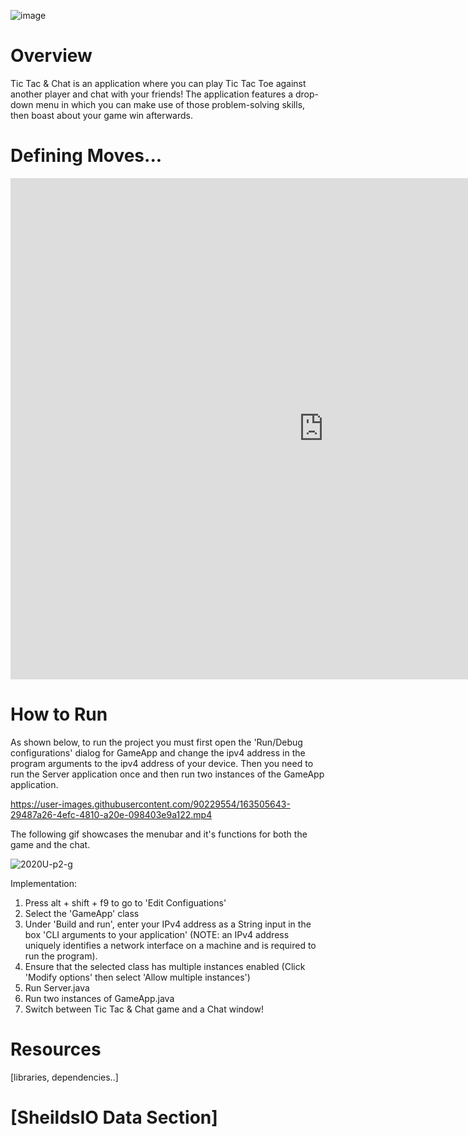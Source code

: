 ![image](https://user-images.githubusercontent.com/90470871/163510395-e5744223-d4c2-4bc3-90fe-b203b81a4231.png)


# Overview
Tic Tac & Chat is an application where you can play Tic Tac Toe against another player and chat with your friends! The application features a drop-down menu in which you can make use of those problem-solving skills, then boast about your game win afterwards.

# Defining Moves...
<iframe
  src="https://carbon.now.sh/embed?bg=rgba%28155%2C155%2C155%2C1%29&t=a11y-dark&wt=none&l=javascript&width=680&ds=true&dsyoff=20px&dsblur=68px&wc=true&wa=true&pv=56px&ph=56px&ln=false&fl=1&fm=Hack&fs=14px&lh=133%25&si=false&es=2x&wm=false&code=public%2520String%2520checkMove%28double%2520mouseX%252C%2520double%2520mouseY%29%2520%257B%250A%2520%2520%2520%2520%2520%2520%2520%2520String%2520loc%2520%253D%2520%2522INVALID%2522%253B%250A%250A%2520%2520%2520%2520%2520%2520%2520%2520if%2520%28mouseX%2520%253E%253D%2520150%2520%2526%2526%2520mouseX%2520%253C%253D%2520250%2520%2526%2526%2520mouseY%2520%253E%253D%2520100%2520%2526%2526%2520mouseY%2520%253C%253D%2520200%2520%2526%2526%2520board%255B0%255D%2520%253D%253D%25200%29%2520%257B%250A%2520%2520%2520%2520%2520%2520%2520%2520%2520%2520%2520%2520loc%2520%253D%2520%25220%2522%253B%250A%2520%2520%2520%2520%2520%2520%2520%2520%2520%2520%2520%2520board%255B0%255D%2520%253D%25201%253B%250A%2520%2520%2520%2520%2520%2520%2520%2520%257D%2520else%2520if%2520%28mouseX%2520%253E%253D%2520250%2520%2526%2526%2520mouseX%2520%253C%253D%2520350%2520%2526%2526%2520mouseY%2520%253E%253D%2520100%2520%2526%2526%2520mouseY%2520%253C%253D%2520200%2520%2526%2526%2520board%255B1%255D%2520%253D%253D%25200%29%2520%257B%250A%2520%2520%2520%2520%2520%2520%2520%2520%2520%2520%2520%2520loc%2520%253D%2520%25221%2522%253B%250A%2520%2520%2520%2520%2520%2520%2520%2520%2520%2520%2520%2520board%255B1%255D%2520%253D%25201%253B%250A%2520%2520%2520%2520%2520%2520%2520%2520%257D%2520else%2520if%2520%28mouseX%2520%253E%253D%2520350%2520%2526%2526%2520mouseX%2520%253C%253D%2520450%2520%2526%2526%2520mouseY%2520%253E%253D%2520100%2520%2526%2526%2520mouseY%2520%253C%253D%2520200%2520%2526%2526%2520board%255B2%255D%2520%253D%253D%25200%29%2520%257B%250A%2520%2520%2520%2520%2520%2520%2520%2520%2520%2520%2520%2520loc%2520%253D%2520%25222%2522%253B%250A%2520%2520%2520%2520%2520%2520%2520%2520%2520%2520%2520%2520board%255B2%255D%2520%253D%25201%253B%250A%2520%2520%2520%2520%2520%2520%2520%2520%257D%2520else%2520if%2520%28mouseX%2520%253E%253D%2520150%2520%2526%2526%2520mouseX%2520%253C%253D%2520250%2520%2526%2526%2520mouseY%2520%253E%253D%2520200%2520%2526%2526%2520mouseY%2520%253C%253D%2520300%2520%2526%2526%2520board%255B3%255D%2520%253D%253D%25200%29%2520%257B%250A%2520%2520%2520%2520%2520%2520%2520%2520%2520%2520%2520%2520loc%2520%253D%2520%25223%2522%253B%250A%2520%2520%2520%2520%2520%2520%2520%2520%2520%2520%2520%2520board%255B3%255D%2520%253D%25201%253B%250A%2520%2520%2520%2520%2520%2520%2520%2520%257D%2520else%2520if%2520%28mouseX%2520%253E%253D%2520250%2520%2526%2526%2520mouseX%2520%253C%253D%2520350%2520%2526%2526%2520mouseY%2520%253E%253D%2520200%2520%2526%2526%2520mouseY%2520%253C%253D%2520300%2520%2526%2526%2520board%255B4%255D%2520%253D%253D%25200%29%2520%257B%250A%2520%2520%2520%2520%2520%2520%2520%2520%2520%2520%2520%2520loc%2520%253D%2520%25224%2522%253B%250A%2520%2520%2520%2520%2520%2520%2520%2520%2520%2520%2520%2520board%255B4%255D%2520%253D%25201%253B%250A%2520%2520%2520%2520%2520%2520%2520%2520%257D%2520else%2520if%2520%28mouseX%2520%253E%253D%2520350%2520%2526%2526%2520mouseX%2520%253C%253D%2520450%2520%2526%2526%2520mouseY%2520%253E%253D%2520200%2520%2526%2526%2520mouseY%2520%253C%253D%2520300%2520%2526%2526%2520board%255B5%255D%2520%253D%253D%25200%29%2520%257B%250A%2520%2520%2520%2520%2520%2520%2520%2520%2520%2520%2520%2520loc%2520%253D%2520%25225%2522%253B%250A%2520%2520%2520%2520%2520%2520%2520%2520%2520%2520%2520%2520board%255B5%255D%2520%253D%25201%253B%250A%2520%2520%2520%2520%2520%2520%2520%2520%257D%2520else%2520if%2520%28mouseX%2520%253E%253D%2520150%2520%2526%2526%2520mouseX%2520%253C%253D%2520250%2520%2526%2526%2520mouseY%2520%253E%253D%2520300%2520%2526%2526%2520mouseY%2520%253C%253D%2520400%2520%2526%2526%2520board%255B6%255D%2520%253D%253D%25200%29%2520%257B%250A%2520%2520%2520%2520%2520%2520%2520%2520%2520%2520%2520%2520loc%2520%253D%2520%25226%2522%253B%250A%2520%2520%2520%2520%2520%2520%2520%2520%2520%2520%2520%2520board%255B6%255D%2520%253D%25201%253B%250A%2520%2520%2520%2520%2520%2520%2520%2520%257D%2520else%2520if%2520%28mouseX%2520%253E%253D%2520250%2520%2526%2526%2520mouseX%2520%253C%253D%2520350%2520%2526%2526%2520mouseY%2520%253E%253D%2520300%2520%2526%2526%2520mouseY%2520%253C%253D%2520400%2520%2526%2526%2520board%255B7%255D%2520%253D%253D%25200%29%2520%257B%250A%2520%2520%2520%2520%2520%2520%2520%2520%2520%2520%2520%2520loc%2520%253D%2520%25227%2522%253B%250A%2520%2520%2520%2520%2520%2520%2520%2520%2520%2520%2520%2520board%255B7%255D%2520%253D%25201%253B%250A%2520%2520%2520%2520%2520%2520%2520%2520%257D%2520else%2520if%2520%28mouseX%2520%253E%253D%2520350%2520%2526%2526%2520mouseX%2520%253C%253D%2520450%2520%2526%2526%2520mouseY%2520%253E%253D%2520300%2520%2526%2526%2520mouseY%2520%253C%253D%2520400%2520%2526%2526%2520board%255B8%255D%2520%253D%253D%25200%29%2520%257B%250A%2520%2520%2520%2520%2520%2520%2520%2520%2520%2520%2520%2520loc%2520%253D%2520%25228%2522%253B%250A%2520%2520%2520%2520%2520%2520%2520%2520%2520%2520%2520%2520board%255B8%255D%2520%253D%25201%253B%250A%2520%2520%2520%2520%2520%2520%2520%2520%257D%250A%250A%2520%2520%2520%2520%2520%2520%2520%2520return%2520loc%253B%250A%2520%2520%2520%257D"
  style="width: 1002px; height: 802px; border:0; transform: scale(1); overflow:hidden;"
  sandbox="allow-scripts allow-same-origin">
</iframe>


# How to Run
As shown below, to run the project you must first open the 'Run/Debug configurations' dialog for GameApp and change the ipv4 address in the program arguments to the ipv4 address of your device. Then you need to run the Server application once and then run two instances of the GameApp application.

https://user-images.githubusercontent.com/90229554/163505643-29487a26-4efc-4810-a20e-098403e9a122.mp4

The following gif showcases the menubar and it's functions for both the game and the chat. 

![2020U-p2-g](https://user-images.githubusercontent.com/90229554/163505957-e18e3d8d-2d5d-4d90-b574-ce616d0c116d.gif)

Implementation:
1. Press alt + shift + f9 to go to 'Edit Configuations'
2. Select the 'GameApp' class
3. Under 'Build and run', enter your IPv4 address as a String input in the box 'CLI arguments to your application' (NOTE: an IPv4 address uniquely identifies a network interface on a machine and is required to run the program).
4. Ensure that the selected class has multiple instances enabled (Click 'Modify options' then select 'Allow multiple instances')
5. Run Server.java
6. Run two instances of GameApp.java 
7. Switch between Tic Tac & Chat game and a Chat window!




# Resources
[libraries, dependencies..]

# [SheildsIO Data Section]
